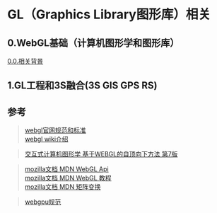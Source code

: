 # GL（Graphics Library图形库）相关

## 0.WebGL基础（计算机图形学和图形库）
[0.0.相关背景](./WebGL基础/0.0相关背景.md "相关背景")  
## 1.GL工程和3S融合(3S GIS GPS RS)





## 参考
>[webgl官网规范和标准](https://www.khronos.org/webgl/ "官网")  
>[webgl wiki介绍](https://en.wikipedia.org/wiki/WebGL "wiki")  

>[交互式计算机图形学 基于WEBGL的自顶向下方法 第7版](https://github.com/akira-cn/ICG-WebGL "mozilla文档")  

>[mozilla文档 MDN WebGL Api](https://developer.mozilla.org/zh-CN/docs/Web/API/WebGL_API "mozilla文档")  
>[mozilla文档 MDN WebGL 教程](https://developer.mozilla.org/zh-CN/docs/Web/API/WebGL_API/Tutorial "codepen")  
>[mozilla文档 MDN 矩阵变换](https://developer.mozilla.org/zh-CN/docs/Web/API/WebGL_API/Matrix_math_for_the_web "mozilla文档")  

>[webgpu规范](https://gpuweb.github.io/gpuweb/ "官网")  





